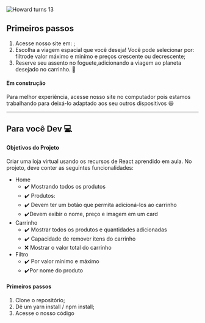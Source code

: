 ![Howard turns 13](https://user-images.githubusercontent.com/52434685/111887665-57335580-89b5-11eb-8143-f3c3fecbb9ec.png)


## Primeiros passos
1. Acesse nosso site em:                   ;
2. Escolha a viagem espacial que você deseja! Você pode selecionar por: filtrode valor máximo e minímo e preços crescente ou decrescente;
3. Reserve seu assento no foguete,adicionando a viagem ao planeta desejado no carrinho. :rocket:

#### Em construção
Para melhor experiência, acesse nosso site no computador pois estamos trabalhando para deixá-lo adaptado aos seu outros dispositivos :smiley:

________________________________________________________________________________________________________________________________________________________________________

## Para você Dev :computer:

#### Objetivos do Projeto

Criar uma loja virtual usando os recursos de React aprendido em aula. No projeto, deve conter as seguintes funcionalidades: 
- Home
  - :heavy_check_mark: Mostrando todos os produtos
  - :heavy_check_mark: Produtos:
  - :heavy_check_mark: Devem ter um botão que permita adicioná-los ao carrinho
  - :heavy_check_mark:Devem exibir o nome, preço e imagem em um card
- Carrinho
  - :heavy_check_mark: Mostrar todos os produtos e quantidades adicionadas
  - :heavy_check_mark: Capacidade de remover itens do carrinho
  - :x: Mostrar o valor total do carrinho
- Filtro
  - :heavy_check_mark: Por valor mínimo e máximo
  - :heavy_check_mark:Por nome do produto

#### Primeiros passos

1. Clone o repositório;
2. Dê um  yarn install / npm install;
3. Acesse o nosso código
